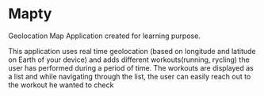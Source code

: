# Mapty
Geolocation Map Application created for learning purpose.

This application uses real time geolocation (based on longitude and latitude on Earth of your device) and adds different workouts(running, rycling)
the user has performed during a period of time. The workouts are displayed as a list and while navigating through the list, the user can easily reach out
to the workout he wanted to check
